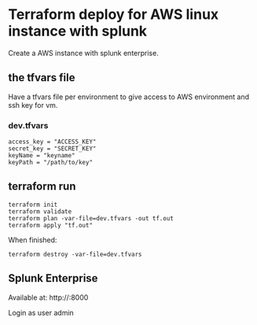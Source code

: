 # Terraform deploy for AWS linux instance with splunk

Create a AWS instance with splunk enterprise.

## the tfvars file

Have a tfvars file per environment to give access to AWS environment and ssh key for vm.

### dev.tfvars

```
access_key = "ACCESS_KEY"
secret_key = "SECRET_KEY"
keyName = "keyname"
keyPath = "/path/to/key"
```

## terraform run
```
terraform init
terraform validate
terraform plan -var-file=dev.tfvars -out tf.out
terraform apply "tf.out"
```

When finished:
```
terraform destroy -var-file=dev.tfvars
```

## Splunk Enterprise

Available at: http://<public-DNS-FQDN>:8000

Login as user admin
